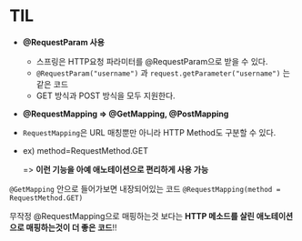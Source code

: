 # TIL

* **@RequestParam 사용**

  * 스프링은 HTTP요청 파라미터를 @RequestParam으로 받을 수 있다.
  * `@RequestParam("username")` 과 `request.getParameter("username")` 는 같은 코드
  * GET 방식과 POST 방식을 모두 지원한다.
  
* **@RequestMapping => @GetMapping, @PostMapping**
* `RequestMapping`은 URL 매칭뿐만 아니라 HTTP Method도 구분할 수 있다. 
* ex) method=RequestMethod.GET

    => **이런 기능을 아예 애노테이션으로 편리하게 사용 가능**
    
    
`@GetMapping` 
안으로 들어가보면 내장되어있는 코드 `@RequestMapping(method = RequestMethod.GET)`

무작정 @RequestMapping으로 매핑하는것 보다는 **HTTP 메소드를 살린 애노테이션으로 매핑하는것이 더 좋은 코드**!!
